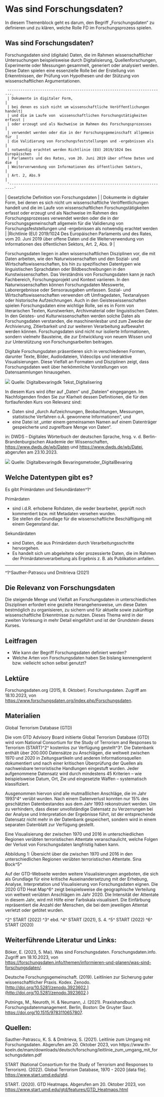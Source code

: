 # Was sind Forschungsdaten?

In diesem Themenblock geht es darum, den Begriff „Forschungsdaten“ zu definieren und zu klären, welche Rolle FD im Forschungsprozess spielen.

## Was sind Forschungsdaten?

Forschungsdaten sind (digitale) Daten, die im Rahmen wissenschaftlicher Untersuchungen beispielsweise durch Digitalisierung, Quellenforschungen, Experimente oder Messungen gesammelt, generiert oder analysiert werden. Diese Daten spielen eine essenzielle Rolle bei der Erstellung von
Erkenntnissen, der Prüfung von Hypothesen und der Stützung von wissenschaftlichen Argumentationen.

``` ascii
 ------------------------------------------------------------------------.
 | Dokumente in digitaler Form,                                           |
 | bei denen es sich nicht um wissenschaftliche Veröffentlichungen handelt|
 | und die im Laufe von  wissenschaftlichen Forschungstätigkeiten erfasst |
 | oder erzeugt und als Nachweise im Rahmen des Forschungsprozesses       |
 | verwendet werden oder die in der Forschungsgemeinschaft allgemein für  |
 | die Validierung von Forschungsfeststellungen und -ergebnissen als      |
 | notwendig erachtet werden Richtlinie (EU) 2019/1024 Des Europäischen   |
 | Parlaments und des Rates, vom 20. Juni 2019 über offene Daten und die  |
 | Weiterverwendung von Informationen des öffentlichen Sektors,           |
 | Art. 2, Abs.9                                                          |
 '------------------------------------------------------------------------'
```

| Gesetzliche Definition von Forschungsdaten |
| Dokumente in digitaler Form, bei denen es sich nicht um wissenschaftliche Veröffentlichungen handelt und die im Laufe von wissenschaftlichen Forschungstätigkeiten erfasst oder erzeugt und als Nachweise im Rahmen des Forschungsprozesses verwendet werden oder die in der Forschungsgemeinschaft allgemein für die Validierung von Forschungsfeststellungen und -ergebnissen als notwendig erachtet werden |
|Richtlinie (EU) 2019/1024 Des Europäischen Parlaments und des Rates, vom 20. Juni 2019 über offene Daten und die Weiterverwendung von Informationen des öffentlichen Sektors, Art. 2, Abs. 9 |

Forschungsdaten liegen in allen wissenschaftlichen Disziplinen vor, die mit Daten arbeiten, wie den
Naturwissenschaften und den Sozial- und Wirtschaftswissenschaften, bis hin zu spezifischen
Datentypen wie linguistischen Sprachdaten oder Bildbeschreibungen in den Kunstwissenschaften.
Das Verständnis von Forschungsdaten kann je nach Fachbereich, Forschungsprojekt und Kontext
variieren. In den Naturwissenschaften können Forschungsdaten Messwerte, Laborergebnisse oder
Sensorausgaben umfassen. Sozial- und Wirtschaftswissenschaften verwenden oft Umfragedaten,
Textanalysen oder historische Aufzeichnungen. Auch in den Geisteswissenschaften spielen
Forschungsdaten eine wichtige Rolle, sei es in Form von literarischen Texten, Kunstwerken,
Archivmaterial oder linguistischen Daten. In den Geistes- und Kulturwissenschaften werden solche
Daten als Forschungsdaten verstanden, die maschinenlesbar und zum Zwecke der Archivierung,
Zitierbarkeit und zur weiteren Verarbeitung aufbewahrt werden können. Forschungsdaten sind nicht
nur isolierte Informationen, sondern vielmehr Bausteine, die zur Entwicklung von neuem Wissen und
zur Unterstützung von Forschungsarbeiten beitragen.

Digitale Forschungsdaten präsentieren sich in verschiedenen Formen, darunter Texte, Bilder,
Audiodateien, Videoclips und interaktive Visualisierungen. Diese Vielfalt an Formaten und Disziplinen
zeigt, dass Forschungsdaten weit über herkömmliche Vorstellungen von Datensammlungen
hinausgehen.


![](https://)
Quelle: Digitalbevaringdk Tekst_Digitalisering

In diesem Kurs wird öfter auf „Daten“ und „Dateien“ eingegangen. Im Nachfolgenden finden Sie zur
Klarheit dessen Definitionen, die für den fortlaufenden Kurs von Relevanz sind:

- Daten sind „durch Aufzeichnungen, Beobachtungen, Messungen, statistische
    Verfahren o.Ä. gewonnene Informationen“, und
- eine Datei ist „unter einem gemeinsamen Namen auf einem Datenträger gespeicherte und
    zugreifbare Menge von Daten“.

in: DWDS _–_ Digitales Wörterbuch der deutschen Sprache, hrsg. v. d. Berlin-Brandenburgischen Akademie der Wissenschaften,
<https://www.dwds.de/wb/Daten> und <https://www.dwds.de/wb/Datei>, abgerufen am 23.10.2023.

![](https://)
Quelle: Digitalbevaringdk Bevaringsmetoder_DigitalBevaring

## Welche Datentypen gibt es?

Es gibt Primärdaten und Sekundärdaten^1^

Primärdaten

- sind i.d.R. erhobene Rohdaten, die weder bearbeitet, geprüft noch kommentiert bzw. mit
    Metadaten versehen wurden.
- Sie stellen die Grundlage für die wissenschaftliche Beschäftigung mit einem Gegenstand dar.

Sekundärdaten

- sind Daten, die aus Primärdaten durch Verarbeitungsschritte hervorgehen.
- Es handelt sich um abgeleitete oder prozessierte Daten, die im Rahmen der
    Primärdatenverarbeitung als Ergebnis z. B. als Publikation anfallen.

---


^1^Sauther-Patrascu und Dmitrieva (2021)


## Die Relevanz von Forschungsdaten

Die steigende Menge und Vielfalt an Forschungsdaten in unterschiedlichen Disziplinen erfordert eine
gezielte Herangehensweise, um diese Daten bestmöglich zu organisieren, zu sichern und für aktuelle
sowie zukünftige wissenschaftliche Erkenntnisse zu nutzen. Dieses Thema wird in der zweiten
Vorlesung in mehr Detail eingeführt und ist der Grundstein dieses Kurses.

 ## Leitfragen

- Wie kann der Begriff Forschungsdaten definiert werden?
- Welche Arten von Forschungsdaten haben Sie bislang kennengelernt bzw. vielleicht schon
    selbst genutzt?

 ## Lektüre
 Forschungsdaten.org (2015, 8. Oktober). Forschungsdaten. Zugriff am 18.10.2023, von https://www.forschungsdaten.org/index.php/Forschungsdaten.


 ## Materialien

 Global Terrorism Database (GTD)

Die vom GTD Advisory Board initiierte Global Terrorism Database (GTD) wird vom National
Consortium for the Study of Terrorism and Responses to Terrorism (START)^2^ kostenlos zur Verfügung
gestellt^3^. Die Datenbank enthält über 200.000 Datensätze zu Anschlägen, die weltweit zwischen 1970
und 2020 in Zeitungsartikeln und anderen Informationsquellen dokumentiert und nach einer kritischen
Überprüfung der Quellen als nachweisbare terroristische Handlungen eingestuft wurden. Jeder
aufgenommene Datensatz wird durch mindestens 45 Kriterien _–_ wie beispielsweise Datum, Ort, Zie
und eingesetzte Waffen _–_ systematisch klassifiziert.

Ausgenommen hiervon sind alle mutmaßlichen Anschläge, die im Jahr 1993^4^ verübt wurden. Nach
einem Datenverlust konnten nur 15% des geschätzten Datenbestandes aus dem Jahr 1993
rekonstruiert werden. Um zu verhindern, dass dieser unvollständige Datensatz zu Verzerrungen bei
der Analyse und Interpretation der Ergebnisse führt, ist der entsprechende Datensatz nicht mehr in der
Datenbank gespeichert, sondern wird in einem separaten Datenblatt zur Verfügung gestellt.

Eine Visualisierung der zwischen 1970 und 2016 in unterschiedlichen Regionen verübten
terroristischen Attentate veranschaulicht, welche Folgen der Verlust von Forschungsdaten langfristig
haben kann.

Abbildung 1: Übersicht über die zwischen 1970 und 2016 in den unterschiedlichen Regionen verübten terroristischen Attentate.
Sina Bock^5^

Auf der GTD-Webseite werden weitere Visualisierungen angeboten, die sich als Grundlage für eine
kritische Auseinandersetzung mit der Erhebung, Analyse, Interpretation und Visualisierung von
Forschungsdaten eignen. Die 2020 GTD Heat Map^6^ zeigt beispielsweise die geographische Verteilung
von weltweit verübten Anschlägen im Jahr 2020. Die Intensität der Attentate in diesem Jahr, wird mit
Hilfe einer Farbskala visualisiert. Die Einfärbung repräsentiert die Anzahl der Menschen, die bei dem
jeweiligen Attentat verletzt oder getötet wurden.

^2^ START (2022)
^3^ ebd.
^4^ START (2021), S. 4.
^5^ START (2022)
^6^ START (2020)


## Weiterführende Literatur und Links:

Böker, E. (2023, 5. Mai). Was sind Forschungsdaten. Forschungsdaten.info. Zugriff am 18.10.2023,
von https://forschungsdaten.info/themen/informieren-und-planen/was-sind-forschungsdaten/.

Deutsche Forschungsgemeinschaft. (2019). Leitlinien zur Sicherung guter wissenschaftlicher Praxis.
Kodex. Zenodo. [http://doi.org/10.5281/zenodo.3923602.](http://doi.org/10.5281/zenodo.3923602.)

Putnings, M., Neuroth, H. & Neumann, J. (2021). Praxishandbuch Forschungsdatenmanagement.
Berlin, Boston: De Gruyter Saur. https://doi.org/10.1515/9783110657807.

## Quellen:

Sauther-Patrascu, K. S. & Dmitrieva, S. (2021). Leitlinie zum Umgang mit Forschungsdaten.
Abgerufen am 20. Oktober 2023, von https://www.th-
koeln.de/mam/downloads/deutsch/forschung/leitlinie_zum_umgang_mit_forschungsdaten.pdf

START (National Consortium for the Study of Terrorism and Responses to Terrorism). (2022). Global Terrorism Database, 1970 - 2020 [data file]. https://www.start.umd.edu/gtd.

START. (2020). GTD Heatmaps. Abgerufen am 20. Oktober 2023, von https://www.start.umd.edu/gtd/features/GTD_Heatmaps.html
